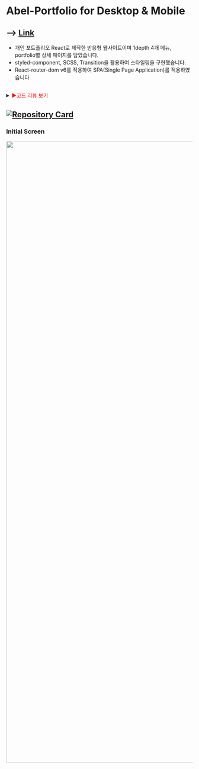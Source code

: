 # Abel-Portfolio for Desktop & Mobile

## --> [Link](https://portfolio-abel.netlify.app/)

- 개인 포트폴리오 React로 제작한 반응형 웹사이트이며 1depth 4개 메뉴, portfolio별 상세 페이지를 담았습니다.
- styled-component, SCSS, Transition을 활용하여 스타일링을 구현했습니다.
- React-router-dom v6를 적용하여 SPA(Single Page Application)를 적용하였습니다

## 

<details>
<summary><span style="color:red">&#9658;코드 리뷰 보기</span></summary>
<div markdown="1">       
  
포트폴리오는 이전에 만들었던 포트폴리오의 단점들을 보완하고자 학습한 내용을 최대한 활용하여 제작하였습니다.
기존의 포트폴리오의 스타일은 유지하고 CSS들은 SCSS로 수정하고 CSS스타일명의 중복성의 위험을 방지하기 위해 Module.css를 적용하고 상세 페이지는 Styled-component를 사용하여 JSX코드의 재사용성, 스타일 유지보수를 위해 활용하였습니다.

또한 React-Router-Dom v6를 사용하여 라우터 관리를 하고 트랜지션 그룹을 사용하여 페이지가 역동적이고 최소 랜더링을 통해 랜더링 딜레이를 줄이기 위하고자 구현하였습니다.


</div>
</details>

##

## [![Repository Card](https://widget.realdeveloper.pro/api/card?user=kdn0325&repo=abel-portfolio)](https://github.com/kdn0325/abel-portfolio')


### Initial Screen
<img width="1680" src="https://user-images.githubusercontent.com/91298955/165035817-d63e52e0-65c2-47b5-a066-0215ba27de95.png">

